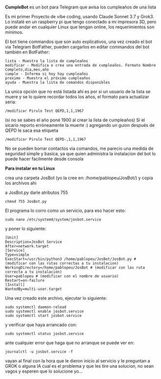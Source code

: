 **CumpleBot** es un bot para Telegram que avisa los cumpleaños de una lista

Es mi primer Proyecto de vibe coding, usando Claude Sonnet 3.7 y Grok3. Lo instalé en un raspberry pi que tengo conectado a mi impresora 3D, pero puede andar en cualquier Linux que tengan online, los requerimientos son mínimos.

El bot tiene commandos que son auto explicativos, una vez creado el bot via Telegram BotFather, pueden cargarlos en editar commandos del bot también en BotFather:

```plaintext
lista - Muestra la lista de cumpleaños
modificar - Modifica o crea una entrada de cumpleaños. Formato Nombre Completo,dia,mes,año
cumple - Informa si hoy hay cumpleaños
proximo - Muestra el próximo cumpleaños
ayuda - Muestra la lista de comandos disponibles
```

La unica opción que no está listada ahi es por si un usuario de la lista se muere y se lo quiere recordar todos los años, el formato para actualizar seria: 

```plaintext
/modificar Pirulo Test QEPD,1,1,1967
```

(si no se sabes el año poné 1900 al crear la lista de cumpleaños) Si el sicario reporto erróneamente la muerte :) agregando un guion después de QEPD le saca esa etiqueta

```plaintext
/modificar Pirulo Test QEPD-,1,1,1967
```

No se pueden borrar contactos via comandos, me parecio una medida de seguridad simple y basica, ya que quien administra la instalacion del bot lo puede hacer facilmente desde consola

**Para instalar en tu Linux**

crea una carpeta JosBot (yo la cree en: /home/pablopeu/JosBot/) y copia los archivos ahi

a JosBot.py darle atributos 755

```plaintext
chmod 755 JosBot.py
```

El programa lo corro como un servicio, para eso hacer esto:

```plaintext
sudo nano /etc/systemd/system/josbot.service
```

y poner lo siguiente:

```plaintext
[Unit]
Description=JosBot Service
After=network.target
[Service]
Type=simple
ExecStart=/usr/bin/python3 /home/pablopeu/JosBot/JosBot.py # (modificar con las rutas correctas a tu instalacion)
WorkingDirectory=/home/pablopeu/JosBot # (modificar con las ruta correcta a tu instalacion)
User=pablopeu # (modificar con el nombre de usuario)
Restart=on-failure
[Install]
WantedBy=multi-user.target
```

Una vez creado este archivo, ejecutar lo siguiente:

```plaintext
sudo systemctl daemon-reload
sudo systemctl enable josbot.service
sudo systemctl start josbot.service
```

y verificar que haya arrancado con:

```plaintext
sudo systemctl status josbot.service
```

ante cualquier error que haga que no arranque se puede ver en:

```plaintext
journalctl -u josbot.service -f
```

vayan al final con la hora que le dieron inicio al servicio y le preguntan a GROK o alguna IA cual es el problema y que les tire una solucion, no sean vagos y esperen que lo solucione yo...
